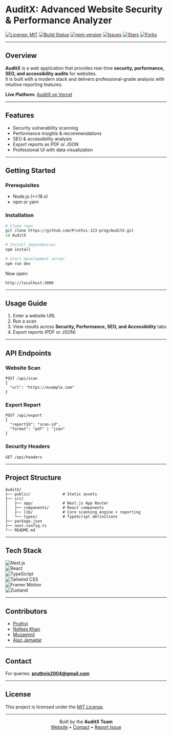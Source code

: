 # AuditX: Advanced Website Security & Performance Analyzer  

[![License: MIT](https://img.shields.io/badge/License-MIT-yellow.svg)](https://opensource.org/licenses/MIT)
[![Build Status](https://img.shields.io/github/actions/workflow/status/Pruthvi-123-prog/AuditX/main.yml?branch=main)](https://github.com/Pruthvi-123-prog/AuditX/actions)
[![npm version](https://img.shields.io/npm/v/auditx)](https://www.npmjs.com/package/auditx)
[![Issues](https://img.shields.io/github/issues/Pruthvi-123-prog/AuditX)](https://github.com/Pruthvi-123-prog/AuditX/issues)
[![Stars](https://img.shields.io/github/stars/Pruthvi-123-prog/AuditX)](https://github.com/Pruthvi-123-prog/AuditX/stargazers)
[![Forks](https://img.shields.io/github/forks/Pruthvi-123-prog/AuditX)](https://github.com/Pruthvi-123-prog/AuditX/network/members)

---

## Overview  
**AuditX** is a web application that provides real-time **security, performance, SEO, and accessibility audits** for websites.  
It is built with a modern stack and delivers professional-grade analysis with intuitive reporting features.  

**Live Platform:** [AuditX on Vercel](https://audit-x.vercel.app/)  

---

## Features
- Security vulnerability scanning  
- Performance insights & recommendations  
- SEO & accessibility analysis  
- Export reports as PDF or JSON  
- Professional UI with data visualization  

---

## Getting Started  

### Prerequisites
- Node.js (>=18.x)  
- npm or yarn  

### Installation  
```bash
# Clone repo
git clone https://github.com/Pruthvi-123-prog/AuditX.git
cd AuditX

# Install dependencies
npm install

# Start development server
npm run dev
```

Now open:  
```
http://localhost:3000
```

---

## Usage Guide  

1. Enter a website URL  
2. Run a scan  
3. View results across **Security, Performance, SEO, and Accessibility** tabs  
4. Export reports (PDF or JSON)  

---

## API Endpoints  

### Website Scan  
```http
POST /api/scan
{
  "url": "https://example.com"
}
```

### Export Report  
```http
POST /api/export
{
  "reportId": "scan-id",
  "format": "pdf" | "json"
}
```

### Security Headers  
```http
GET /api/headers
```

---

## Project Structure  
```
AuditX/
├── public/              # Static assets
├── src/
│   ├── app/             # Next.js App Router
│   ├── components/      # React components
│   ├── lib/             # Core scanning engine + reporting
│   └── types/           # TypeScript definitions
├── package.json
├── next.config.ts
└── README.md
```

---

## Tech Stack  

![Next.js](https://img.shields.io/badge/Next.js-000000?logo=nextdotjs&logoColor=white)  
![React](https://img.shields.io/badge/React-20232A?logo=react&logoColor=61DAFB)  
![TypeScript](https://img.shields.io/badge/TypeScript-3178C6?logo=typescript&logoColor=white)  
![Tailwind CSS](https://img.shields.io/badge/Tailwind_CSS-38B2AC?logo=tailwind-css&logoColor=white)  
![Framer Motion](https://img.shields.io/badge/Framer_Motion-0055FF?logo=framer&logoColor=white)  
![Zustand](https://img.shields.io/badge/Zustand-593D88?logo=react&logoColor=white)  

---

## Contributors  

- [Pruthvi](https://github.com/Pruthvi-123-prog)  
- [Nafees Khan](https://github.com/Nafees-khan-29)  
- [Muzammil](https://github.com/Muzammilk3)  
- [Ajaz Jamadar](https://github.com/ajazjamadar)  

---

## Contact  
For queries: **pruthvis2004@gmail.com**  

---

## License  
This project is licensed under the [MIT License](https://opensource.org/licenses/MIT).  

---

<div align="center">

Built by the **AuditX Team**  
[Website](https://audit-x.vercel.app/) • [Contact](mailto:pruthvis2004@gmail.com) • [Report Issue](https://github.com/Pruthvi-123-prog/AuditX/issues)

</div>
